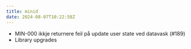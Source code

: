 ```yaml
---
title: minid
date: 2024-08-07T10:22:58Z
---
```

- MIN-000 ikkje returnere feil på update user state ved datavask (#189)
- Library upgrades


